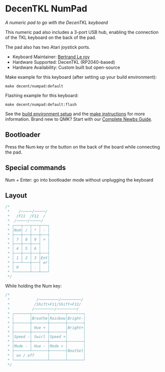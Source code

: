 # DecenTKL NumPad

*A numeric pad to go with the DecenTKL keyboard*

This numeric pad also includes a 3-port USB hub, enabling the connection of the TKL
keyboard on the back of the pad.

The pad also has two Atari joystick ports.

* Keyboard Maintainer: [Bertrand Le roy](https://github.com/bleroy/3d-junkyard/blob/main/DecenTKL/)
* Hardware Supported: DecenTKL (RP2040-based)
* Hardware Availability: Custom built but open-source

Make example for this keyboard (after setting up your build environment):

    make decent/numpad:default

Flashing example for this keyboard:

    make decent/numpad:default:flash

See the [build environment setup](https://docs.qmk.fm/#/getting_started_build_tools) and the [make instructions](https://docs.qmk.fm/#/getting_started_make_guide) for more information. Brand new to QMK? Start with our [Complete Newbs Guide](https://docs.qmk.fm/#/newbs).

## Bootloader

Press the Num key or the button on the back of the board while connecting the pad.

## Special commands

Num + Enter: go into bootloader mode without unplugging the keyboard

## Layout
```C
/*
 *    /─────/─────/
 *   /F11  /F12  /
 *  /─────/─────/
 * ┌───┬───┬───┬───┐
 * │Num│ / │ * │ - │
 * ├───┼───┼───┼───┤
 * │ 7 │ 8 │ 9 │ + │
 * ├───┼───┼───┤   │
 * │ 4 │ 5 │ 6 │   │
 * ├───┼───┼───┼───┤
 * │ 1 │ 2 │ 3 │Ent│
 * ├───┴───┼───┤ er│
 * │ 0     │ . │   │
 * └───────┴───┴───┘
 */
```

While holding the Num key:

```C
/*
 *            /─────────/─────────/
 *           /Shift+F11/Shift+F12/
 *          /─────────/─────────/
 * ┌───────┬───────┬───────┬───────┐
 * │       │Breathe│Rainbow│Bright-│
 * ├───────┼───────┼───────┼───────┤
 * │       │ Hue + │       │Bright+│
 * ├───────┼───────┼───────┤       │
 * │Speed -│ Swirl │Speed +│       │
 * ├───────┼───────┼───────┼───────┤
 * │Mode - │ Hue - │Mode + │       │
 * ├───────┴───────┼───────┤BootSel│
 * │ on / off      │       │       │
 * └───────────────┴───────┴───────┘
 */
```
